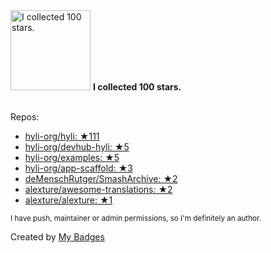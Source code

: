 <img src="https://my-badges.github.io/my-badges/stars-100.png" alt="I collected 100 stars." title="I collected 100 stars." width="128">
<strong>I collected 100 stars.</strong>
<br><br>

Repos:

* <a href="https://github.com/hyli-org/hyli">hyli-org/hyli: ★111</a>
* <a href="https://github.com/hyli-org/devhub-hyli">hyli-org/devhub-hyli: ★5</a>
* <a href="https://github.com/hyli-org/examples">hyli-org/examples: ★5</a>
* <a href="https://github.com/hyli-org/app-scaffold">hyli-org/app-scaffold: ★3</a>
* <a href="https://github.com/deMenschRutger/SmashArchive">deMenschRutger/SmashArchive: ★2</a>
* <a href="https://github.com/alexture/awesome-translations">alexture/awesome-translations: ★2</a>
* <a href="https://github.com/alexture/alexture">alexture/alexture: ★1</a>

<sup>I have push, maintainer or admin permissions, so I'm definitely an author.<sup>



Created by <a href="https://github.com/my-badges/my-badges">My Badges</a>